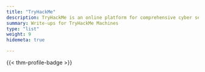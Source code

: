 ```yaml
---
title: "TryHackMe"
description: TryHackMe is an online platform for comprehensive cyber security training that allows individuals all over the world to improve their hacking skills.
summary: Write-ups for TryHackMe Machines
type: "list"
weight: 9
hidemeta: true

---
```


{{< thm-profile-badge >}}

&nbsp;